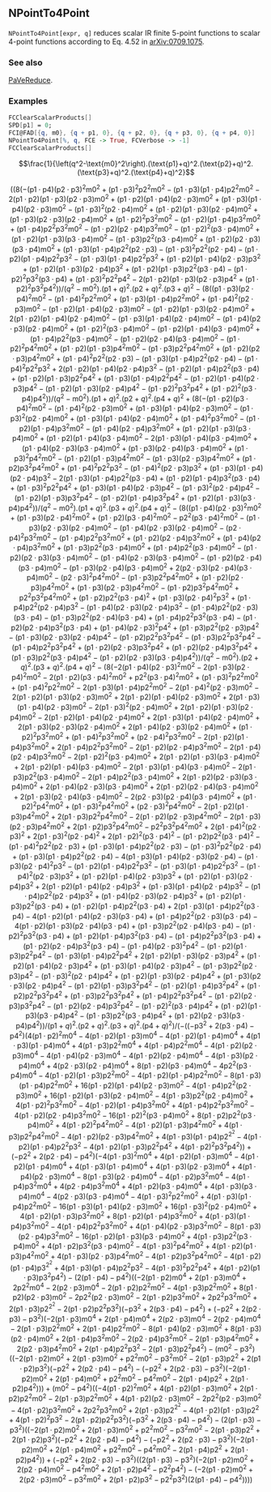 ## NPointTo4Point

`NPointTo4Point[expr, q]` reduces scalar IR finite 5-point functions to scalar 4-point functions according to Eq. 4.52 in [arXiv:0709.1075](https://arxiv.org/abs/0709.1075).

### See also

[PaVeReduce](PaVeReduce).

### Examples

```mathematica
FCClearScalarProducts[]
SPD[p1] = 0;
FCI@FAD[{q, m0}, {q + p1, 0}, {q + p2, 0}, {q + p3, 0}, {q + p4, 0}]
NPointTo4Point[%, q, FCE -> True, FCVerbose -> -1]
FCClearScalarProducts[]
```

$$\frac{1}{\left(q^2-\text{m0}^2\right).(\text{p1}+q)^2.(\text{p2}+q)^2.(\text{p3}+q)^2.(\text{p4}+q)^2}$$

$$\left(\left(8 \left(-(\text{p1}\cdot \text{p4}) (\text{p2}\cdot \text{p3})^2 \text{m0}^2+(\text{p1}\cdot \text{p3})^2 \text{p2}^2 \text{m0}^2-(\text{p1}\cdot \text{p3}) (\text{p1}\cdot \text{p4}) \text{p2}^2 \text{m0}^2-2 (\text{p1}\cdot \text{p2}) (\text{p1}\cdot \text{p3}) (\text{p2}\cdot \text{p3}) \text{m0}^2+(\text{p1}\cdot \text{p2}) (\text{p1}\cdot \text{p4}) (\text{p2}\cdot \text{p3}) \text{m0}^2+(\text{p1}\cdot \text{p3}) (\text{p1}\cdot \text{p4}) (\text{p2}\cdot \text{p3}) \text{m0}^2-(\text{p1}\cdot \text{p3})^2 (\text{p2}\cdot \text{p4}) \text{m0}^2+(\text{p1}\cdot \text{p2}) (\text{p1}\cdot \text{p3}) (\text{p2}\cdot \text{p4}) \text{m0}^2+(\text{p1}\cdot \text{p3}) (\text{p2}\cdot \text{p3}) (\text{p2}\cdot \text{p4}) \text{m0}^2+(\text{p1}\cdot \text{p2})^2 \text{p3}^2 \text{m0}^2-(\text{p1}\cdot \text{p2}) (\text{p1}\cdot \text{p4}) \text{p3}^2 \text{m0}^2+(\text{p1}\cdot \text{p4}) \text{p2}^2 \text{p3}^2 \text{m0}^2-(\text{p1}\cdot \text{p2}) (\text{p2}\cdot \text{p4}) \text{p3}^2 \text{m0}^2-(\text{p1}\cdot \text{p2})^2 (\text{p3}\cdot \text{p4}) \text{m0}^2+(\text{p1}\cdot \text{p2}) (\text{p1}\cdot \text{p3}) (\text{p3}\cdot \text{p4}) \text{m0}^2-(\text{p1}\cdot \text{p3}) \text{p2}^2 (\text{p3}\cdot \text{p4}) \text{m0}^2+(\text{p1}\cdot \text{p2}) (\text{p2}\cdot \text{p3}) (\text{p3}\cdot \text{p4}) \text{m0}^2+(\text{p1}\cdot \text{p3}) (\text{p1}\cdot \text{p4}) \text{p2}^2 (\text{p2}\cdot \text{p3})-(\text{p1}\cdot \text{p3})^2 \text{p2}^2 (\text{p2}\cdot \text{p4})-(\text{p1}\cdot \text{p2}) (\text{p1}\cdot \text{p4}) \text{p2}^2 \text{p3}^2-(\text{p1}\cdot \text{p3}) (\text{p1}\cdot \text{p4}) \text{p2}^2 \text{p3}^2+(\text{p1}\cdot \text{p2}) (\text{p1}\cdot \text{p4}) (\text{p2}\cdot \text{p3}) \text{p3}^2+(\text{p1}\cdot \text{p2}) (\text{p1}\cdot \text{p3}) (\text{p2}\cdot \text{p4}) \text{p3}^2+(\text{p1}\cdot \text{p2}) (\text{p1}\cdot \text{p3}) \text{p2}^2 (\text{p3}\cdot \text{p4})-(\text{p1}\cdot \text{p2})^2 \text{p3}^2 (\text{p3}\cdot \text{p4})+(\text{p1}\cdot \text{p3})^2 \text{p2}^2 \text{p4}^2-2 (\text{p1}\cdot \text{p2}) (\text{p1}\cdot \text{p3}) (\text{p2}\cdot \text{p3}) \text{p4}^2+(\text{p1}\cdot \text{p2})^2 \text{p3}^2 \text{p4}^2\right)\right)/\left(q^2-\text{m0}^2\right).(\text{p1}+q)^2.(\text{p2}+q)^2.(\text{p3}+q)^2-\left(8 \left((\text{p1}\cdot \text{p3}) (\text{p2}\cdot \text{p4})^2 \text{m0}^2-(\text{p1}\cdot \text{p4})^2 \text{p2}^2 \text{m0}^2+(\text{p1}\cdot \text{p3}) (\text{p1}\cdot \text{p4}) \text{p2}^2 \text{m0}^2+(\text{p1}\cdot \text{p4})^2 (\text{p2}\cdot \text{p3}) \text{m0}^2-(\text{p1}\cdot \text{p2}) (\text{p1}\cdot \text{p4}) (\text{p2}\cdot \text{p3}) \text{m0}^2-(\text{p1}\cdot \text{p2}) (\text{p1}\cdot \text{p3}) (\text{p2}\cdot \text{p4}) \text{m0}^2+2 (\text{p1}\cdot \text{p2}) (\text{p1}\cdot \text{p4}) (\text{p2}\cdot \text{p4}) \text{m0}^2-(\text{p1}\cdot \text{p3}) (\text{p1}\cdot \text{p4}) (\text{p2}\cdot \text{p4}) \text{m0}^2-(\text{p1}\cdot \text{p4}) (\text{p2}\cdot \text{p3}) (\text{p2}\cdot \text{p4}) \text{m0}^2+(\text{p1}\cdot \text{p2})^2 (\text{p3}\cdot \text{p4}) \text{m0}^2-(\text{p1}\cdot \text{p2}) (\text{p1}\cdot \text{p4}) (\text{p3}\cdot \text{p4}) \text{m0}^2+(\text{p1}\cdot \text{p4}) \text{p2}^2 (\text{p3}\cdot \text{p4}) \text{m0}^2-(\text{p1}\cdot \text{p2}) (\text{p2}\cdot \text{p4}) (\text{p3}\cdot \text{p4}) \text{m0}^2-(\text{p1}\cdot \text{p2})^2 \text{p4}^2 \text{m0}^2+(\text{p1}\cdot \text{p2}) (\text{p1}\cdot \text{p3}) \text{p4}^2 \text{m0}^2-(\text{p1}\cdot \text{p3}) \text{p2}^2 \text{p4}^2 \text{m0}^2+(\text{p1}\cdot \text{p2}) (\text{p2}\cdot \text{p3}) \text{p4}^2 \text{m0}^2+(\text{p1}\cdot \text{p4})^2 \text{p2}^2 (\text{p2}\cdot \text{p3})-(\text{p1}\cdot \text{p3}) (\text{p1}\cdot \text{p4}) \text{p2}^2 (\text{p2}\cdot \text{p4})-(\text{p1}\cdot \text{p4})^2 \text{p2}^2 \text{p3}^2+2 (\text{p1}\cdot \text{p2}) (\text{p1}\cdot \text{p4}) (\text{p2}\cdot \text{p4}) \text{p3}^2-(\text{p1}\cdot \text{p2}) (\text{p1}\cdot \text{p4}) \text{p2}^2 (\text{p3}\cdot \text{p4})+(\text{p1}\cdot \text{p2}) (\text{p1}\cdot \text{p3}) \text{p2}^2 \text{p4}^2+(\text{p1}\cdot \text{p3}) (\text{p1}\cdot \text{p4}) \text{p2}^2 \text{p4}^2-(\text{p1}\cdot \text{p2}) (\text{p1}\cdot \text{p4}) (\text{p2}\cdot \text{p3}) \text{p4}^2-(\text{p1}\cdot \text{p2}) (\text{p1}\cdot \text{p3}) (\text{p2}\cdot \text{p4}) \text{p4}^2-(\text{p1}\cdot \text{p2})^2 \text{p3}^2 \text{p4}^2+(\text{p1}\cdot \text{p2})^2 (\text{p3}\cdot \text{p4}) \text{p4}^2\right)\right)/\left(q^2-\text{m0}^2\right).(\text{p1}+q)^2.(\text{p2}+q)^2.(\text{p4}+q)^2+\left(8 \left(-(\text{p1}\cdot \text{p2}) (\text{p3}\cdot \text{p4})^2 \text{m0}^2-(\text{p1}\cdot \text{p4})^2 (\text{p2}\cdot \text{p3}) \text{m0}^2+(\text{p1}\cdot \text{p3}) (\text{p1}\cdot \text{p4}) (\text{p2}\cdot \text{p3}) \text{m0}^2-(\text{p1}\cdot \text{p3})^2 (\text{p2}\cdot \text{p4}) \text{m0}^2+(\text{p1}\cdot \text{p3}) (\text{p1}\cdot \text{p4}) (\text{p2}\cdot \text{p4}) \text{m0}^2+(\text{p1}\cdot \text{p4})^2 \text{p3}^2 \text{m0}^2-(\text{p1}\cdot \text{p2}) (\text{p1}\cdot \text{p4}) \text{p3}^2 \text{m0}^2-(\text{p1}\cdot \text{p4}) (\text{p2}\cdot \text{p4}) \text{p3}^2 \text{m0}^2+(\text{p1}\cdot \text{p2}) (\text{p1}\cdot \text{p3}) (\text{p3}\cdot \text{p4}) \text{m0}^2+(\text{p1}\cdot \text{p2}) (\text{p1}\cdot \text{p4}) (\text{p3}\cdot \text{p4}) \text{m0}^2-2 (\text{p1}\cdot \text{p3}) (\text{p1}\cdot \text{p4}) (\text{p3}\cdot \text{p4}) \text{m0}^2+(\text{p1}\cdot \text{p4}) (\text{p2}\cdot \text{p3}) (\text{p3}\cdot \text{p4}) \text{m0}^2+(\text{p1}\cdot \text{p3}) (\text{p2}\cdot \text{p4}) (\text{p3}\cdot \text{p4}) \text{m0}^2+(\text{p1}\cdot \text{p3})^2 \text{p4}^2 \text{m0}^2-(\text{p1}\cdot \text{p2}) (\text{p1}\cdot \text{p3}) \text{p4}^2 \text{m0}^2-(\text{p1}\cdot \text{p3}) (\text{p2}\cdot \text{p3}) \text{p4}^2 \text{m0}^2+(\text{p1}\cdot \text{p2}) \text{p3}^2 \text{p4}^2 \text{m0}^2+(\text{p1}\cdot \text{p4})^2 \text{p2}^2 \text{p3}^2-(\text{p1}\cdot \text{p4})^2 (\text{p2}\cdot \text{p3}) \text{p3}^2+(\text{p1}\cdot \text{p3}) (\text{p1}\cdot \text{p4}) (\text{p2}\cdot \text{p4}) \text{p3}^2-2 (\text{p1}\cdot \text{p3}) (\text{p1}\cdot \text{p4}) \text{p2}^2 (\text{p3}\cdot \text{p4})+(\text{p1}\cdot \text{p2}) (\text{p1}\cdot \text{p4}) \text{p3}^2 (\text{p3}\cdot \text{p4})+(\text{p1}\cdot \text{p3})^2 \text{p2}^2 \text{p4}^2+(\text{p1}\cdot \text{p3}) (\text{p1}\cdot \text{p4}) (\text{p2}\cdot \text{p3}) \text{p4}^2-(\text{p1}\cdot \text{p3})^2 (\text{p2}\cdot \text{p4}) \text{p4}^2-(\text{p1}\cdot \text{p2}) (\text{p1}\cdot \text{p3}) \text{p3}^2 \text{p4}^2-(\text{p1}\cdot \text{p2}) (\text{p1}\cdot \text{p4}) \text{p3}^2 \text{p4}^2+(\text{p1}\cdot \text{p2}) (\text{p1}\cdot \text{p3}) (\text{p3}\cdot \text{p4}) \text{p4}^2\right)\right)/\left(q^2-\text{m0}^2\right).(\text{p1}+q)^2.(\text{p3}+q)^2.(\text{p4}+q)^2-\left(8 \left((\text{p1}\cdot \text{p4}) (\text{p2}\cdot \text{p3})^2 \text{m0}^2+(\text{p1}\cdot \text{p3}) (\text{p2}\cdot \text{p4})^2 \text{m0}^2+(\text{p1}\cdot \text{p2}) (\text{p3}\cdot \text{p4})^2 \text{m0}^2-\text{p2}^2 (\text{p3}\cdot \text{p4})^2 \text{m0}^2-(\text{p1}\cdot \text{p3}) (\text{p2}\cdot \text{p3}) (\text{p2}\cdot \text{p4}) \text{m0}^2-(\text{p1}\cdot \text{p4}) (\text{p2}\cdot \text{p3}) (\text{p2}\cdot \text{p4}) \text{m0}^2-(\text{p2}\cdot \text{p4})^2 \text{p3}^2 \text{m0}^2-(\text{p1}\cdot \text{p4}) \text{p2}^2 \text{p3}^2 \text{m0}^2+(\text{p1}\cdot \text{p2}) (\text{p2}\cdot \text{p4}) \text{p3}^2 \text{m0}^2+(\text{p1}\cdot \text{p4}) (\text{p2}\cdot \text{p4}) \text{p3}^2 \text{m0}^2+(\text{p1}\cdot \text{p3}) \text{p2}^2 (\text{p3}\cdot \text{p4}) \text{m0}^2+(\text{p1}\cdot \text{p4}) \text{p2}^2 (\text{p3}\cdot \text{p4}) \text{m0}^2-(\text{p1}\cdot \text{p2}) (\text{p2}\cdot \text{p3}) (\text{p3}\cdot \text{p4}) \text{m0}^2-(\text{p1}\cdot \text{p4}) (\text{p2}\cdot \text{p3}) (\text{p3}\cdot \text{p4}) \text{m0}^2-(\text{p1}\cdot \text{p2}) (\text{p2}\cdot \text{p4}) (\text{p3}\cdot \text{p4}) \text{m0}^2-(\text{p1}\cdot \text{p3}) (\text{p2}\cdot \text{p4}) (\text{p3}\cdot \text{p4}) \text{m0}^2+2 (\text{p2}\cdot \text{p3}) (\text{p2}\cdot \text{p4}) (\text{p3}\cdot \text{p4}) \text{m0}^2-(\text{p2}\cdot \text{p3})^2 \text{p4}^2 \text{m0}^2-(\text{p1}\cdot \text{p3}) \text{p2}^2 \text{p4}^2 \text{m0}^2+(\text{p1}\cdot \text{p2}) (\text{p2}\cdot \text{p3}) \text{p4}^2 \text{m0}^2+(\text{p1}\cdot \text{p3}) (\text{p2}\cdot \text{p3}) \text{p4}^2 \text{m0}^2-(\text{p1}\cdot \text{p2}) \text{p3}^2 \text{p4}^2 \text{m0}^2+\text{p2}^2 \text{p3}^2 \text{p4}^2 \text{m0}^2+(\text{p1}\cdot \text{p2}) \text{p2}^2 (\text{p3}\cdot \text{p4})^2+(\text{p1}\cdot \text{p3}) (\text{p2}\cdot \text{p4})^2 \text{p3}^2+(\text{p1}\cdot \text{p4}) \text{p2}^2 (\text{p2}\cdot \text{p4}) \text{p3}^2-(\text{p1}\cdot \text{p4}) (\text{p2}\cdot \text{p3}) (\text{p2}\cdot \text{p4}) \text{p3}^2-(\text{p1}\cdot \text{p4}) \text{p2}^2 (\text{p2}\cdot \text{p3}) (\text{p3}\cdot \text{p4})-(\text{p1}\cdot \text{p3}) \text{p2}^2 (\text{p2}\cdot \text{p4}) (\text{p3}\cdot \text{p4})+(\text{p1}\cdot \text{p4}) \text{p2}^2 \text{p3}^2 (\text{p3}\cdot \text{p4})-(\text{p1}\cdot \text{p2}) (\text{p2}\cdot \text{p4}) \text{p3}^2 (\text{p3}\cdot \text{p4})+(\text{p1}\cdot \text{p4}) (\text{p2}\cdot \text{p3})^2 \text{p4}^2+(\text{p1}\cdot \text{p3}) \text{p2}^2 (\text{p2}\cdot \text{p3}) \text{p4}^2-(\text{p1}\cdot \text{p3}) (\text{p2}\cdot \text{p3}) (\text{p2}\cdot \text{p4}) \text{p4}^2-(\text{p1}\cdot \text{p2}) \text{p2}^2 \text{p3}^2 \text{p4}^2-(\text{p1}\cdot \text{p3}) \text{p2}^2 \text{p3}^2 \text{p4}^2-(\text{p1}\cdot \text{p4}) \text{p2}^2 \text{p3}^2 \text{p4}^2+(\text{p1}\cdot \text{p2}) (\text{p2}\cdot \text{p3}) \text{p3}^2 \text{p4}^2+(\text{p1}\cdot \text{p2}) (\text{p2}\cdot \text{p4}) \text{p3}^2 \text{p4}^2+(\text{p1}\cdot \text{p3}) \text{p2}^2 (\text{p3}\cdot \text{p4}) \text{p4}^2-(\text{p1}\cdot \text{p2}) (\text{p2}\cdot \text{p3}) (\text{p3}\cdot \text{p4}) \text{p4}^2\right)\right)/\left(q^2-\text{m0}^2\right).(\text{p2}+q)^2.(\text{p3}+q)^2.(\text{p4}+q)^2-\left(8 \left(-2 (\text{p1}\cdot \text{p4}) (\text{p2}\cdot \text{p3})^2 \text{m0}^2-2 (\text{p1}\cdot \text{p3}) (\text{p2}\cdot \text{p4})^2 \text{m0}^2-2 (\text{p1}\cdot \text{p2}) (\text{p3}\cdot \text{p4})^2 \text{m0}^2+\text{p2}^2 (\text{p3}\cdot \text{p4})^2 \text{m0}^2+(\text{p1}\cdot \text{p3})^2 \text{p2}^2 \text{m0}^2+(\text{p1}\cdot \text{p4})^2 \text{p2}^2 \text{m0}^2-2 (\text{p1}\cdot \text{p3}) (\text{p1}\cdot \text{p4}) \text{p2}^2 \text{m0}^2-2 (\text{p1}\cdot \text{p4})^2 (\text{p2}\cdot \text{p3}) \text{m0}^2-2 (\text{p1}\cdot \text{p2}) (\text{p1}\cdot \text{p3}) (\text{p2}\cdot \text{p3}) \text{m0}^2+2 (\text{p1}\cdot \text{p2}) (\text{p1}\cdot \text{p4}) (\text{p2}\cdot \text{p3}) \text{m0}^2+2 (\text{p1}\cdot \text{p3}) (\text{p1}\cdot \text{p4}) (\text{p2}\cdot \text{p3}) \text{m0}^2-2 (\text{p1}\cdot \text{p3})^2 (\text{p2}\cdot \text{p4}) \text{m0}^2+2 (\text{p1}\cdot \text{p2}) (\text{p1}\cdot \text{p3}) (\text{p2}\cdot \text{p4}) \text{m0}^2-2 (\text{p1}\cdot \text{p2}) (\text{p1}\cdot \text{p4}) (\text{p2}\cdot \text{p4}) \text{m0}^2+2 (\text{p1}\cdot \text{p3}) (\text{p1}\cdot \text{p4}) (\text{p2}\cdot \text{p4}) \text{m0}^2+2 (\text{p1}\cdot \text{p3}) (\text{p2}\cdot \text{p3}) (\text{p2}\cdot \text{p4}) \text{m0}^2+2 (\text{p1}\cdot \text{p4}) (\text{p2}\cdot \text{p3}) (\text{p2}\cdot \text{p4}) \text{m0}^2+(\text{p1}\cdot \text{p2})^2 \text{p3}^2 \text{m0}^2+(\text{p1}\cdot \text{p4})^2 \text{p3}^2 \text{m0}^2+(\text{p2}\cdot \text{p4})^2 \text{p3}^2 \text{m0}^2-2 (\text{p1}\cdot \text{p2}) (\text{p1}\cdot \text{p4}) \text{p3}^2 \text{m0}^2+2 (\text{p1}\cdot \text{p4}) \text{p2}^2 \text{p3}^2 \text{m0}^2-2 (\text{p1}\cdot \text{p2}) (\text{p2}\cdot \text{p4}) \text{p3}^2 \text{m0}^2-2 (\text{p1}\cdot \text{p4}) (\text{p2}\cdot \text{p4}) \text{p3}^2 \text{m0}^2-2 (\text{p1}\cdot \text{p2})^2 (\text{p3}\cdot \text{p4}) \text{m0}^2+2 (\text{p1}\cdot \text{p2}) (\text{p1}\cdot \text{p3}) (\text{p3}\cdot \text{p4}) \text{m0}^2+2 (\text{p1}\cdot \text{p2}) (\text{p1}\cdot \text{p4}) (\text{p3}\cdot \text{p4}) \text{m0}^2-2 (\text{p1}\cdot \text{p3}) (\text{p1}\cdot \text{p4}) (\text{p3}\cdot \text{p4}) \text{m0}^2-2 (\text{p1}\cdot \text{p3}) \text{p2}^2 (\text{p3}\cdot \text{p4}) \text{m0}^2-2 (\text{p1}\cdot \text{p4}) \text{p2}^2 (\text{p3}\cdot \text{p4}) \text{m0}^2+2 (\text{p1}\cdot \text{p2}) (\text{p2}\cdot \text{p3}) (\text{p3}\cdot \text{p4}) \text{m0}^2+2 (\text{p1}\cdot \text{p4}) (\text{p2}\cdot \text{p3}) (\text{p3}\cdot \text{p4}) \text{m0}^2+2 (\text{p1}\cdot \text{p2}) (\text{p2}\cdot \text{p4}) (\text{p3}\cdot \text{p4}) \text{m0}^2+2 (\text{p1}\cdot \text{p3}) (\text{p2}\cdot \text{p4}) (\text{p3}\cdot \text{p4}) \text{m0}^2-2 (\text{p2}\cdot \text{p3}) (\text{p2}\cdot \text{p4}) (\text{p3}\cdot \text{p4}) \text{m0}^2+(\text{p1}\cdot \text{p2})^2 \text{p4}^2 \text{m0}^2+(\text{p1}\cdot \text{p3})^2 \text{p4}^2 \text{m0}^2+(\text{p2}\cdot \text{p3})^2 \text{p4}^2 \text{m0}^2-2 (\text{p1}\cdot \text{p2}) (\text{p1}\cdot \text{p3}) \text{p4}^2 \text{m0}^2+2 (\text{p1}\cdot \text{p3}) \text{p2}^2 \text{p4}^2 \text{m0}^2-2 (\text{p1}\cdot \text{p2}) (\text{p2}\cdot \text{p3}) \text{p4}^2 \text{m0}^2-2 (\text{p1}\cdot \text{p3}) (\text{p2}\cdot \text{p3}) \text{p4}^2 \text{m0}^2+2 (\text{p1}\cdot \text{p2}) \text{p3}^2 \text{p4}^2 \text{m0}^2-\text{p2}^2 \text{p3}^2 \text{p4}^2 \text{m0}^2+2 (\text{p1}\cdot \text{p4})^2 (\text{p2}\cdot \text{p3})^2+2 (\text{p1}\cdot \text{p3})^2 (\text{p2}\cdot \text{p4})^2+2 (\text{p1}\cdot \text{p2})^2 (\text{p3}\cdot \text{p4})^2-(\text{p1}\cdot \text{p2}) \text{p2}^2 (\text{p3}\cdot \text{p4})^2-(\text{p1}\cdot \text{p4})^2 \text{p2}^2 (\text{p2}\cdot \text{p3})+(\text{p1}\cdot \text{p3}) (\text{p1}\cdot \text{p4}) \text{p2}^2 (\text{p2}\cdot \text{p3})-(\text{p1}\cdot \text{p3})^2 \text{p2}^2 (\text{p2}\cdot \text{p4})+(\text{p1}\cdot \text{p3}) (\text{p1}\cdot \text{p4}) \text{p2}^2 (\text{p2}\cdot \text{p4})-4 (\text{p1}\cdot \text{p3}) (\text{p1}\cdot \text{p4}) (\text{p2}\cdot \text{p3}) (\text{p2}\cdot \text{p4})-(\text{p1}\cdot \text{p3}) (\text{p2}\cdot \text{p4})^2 \text{p3}^2-(\text{p1}\cdot \text{p2}) (\text{p1}\cdot \text{p4}) \text{p2}^2 \text{p3}^2-(\text{p1}\cdot \text{p3}) (\text{p1}\cdot \text{p4}) \text{p2}^2 \text{p3}^2-(\text{p1}\cdot \text{p4})^2 (\text{p2}\cdot \text{p3}) \text{p3}^2+(\text{p1}\cdot \text{p2}) (\text{p1}\cdot \text{p4}) (\text{p2}\cdot \text{p3}) \text{p3}^2+(\text{p1}\cdot \text{p2}) (\text{p1}\cdot \text{p3}) (\text{p2}\cdot \text{p4}) \text{p3}^2+2 (\text{p1}\cdot \text{p2}) (\text{p1}\cdot \text{p4}) (\text{p2}\cdot \text{p4}) \text{p3}^2+(\text{p1}\cdot \text{p3}) (\text{p1}\cdot \text{p4}) (\text{p2}\cdot \text{p4}) \text{p3}^2-(\text{p1}\cdot \text{p4}) \text{p2}^2 (\text{p2}\cdot \text{p4}) \text{p3}^2+(\text{p1}\cdot \text{p4}) (\text{p2}\cdot \text{p3}) (\text{p2}\cdot \text{p4}) \text{p3}^2+(\text{p1}\cdot \text{p2}) (\text{p1}\cdot \text{p3}) \text{p2}^2 (\text{p3}\cdot \text{p4})+(\text{p1}\cdot \text{p2}) (\text{p1}\cdot \text{p4}) \text{p2}^2 (\text{p3}\cdot \text{p4})+2 (\text{p1}\cdot \text{p3}) (\text{p1}\cdot \text{p4}) \text{p2}^2 (\text{p3}\cdot \text{p4})-4 (\text{p1}\cdot \text{p2}) (\text{p1}\cdot \text{p4}) (\text{p2}\cdot \text{p3}) (\text{p3}\cdot \text{p4})+(\text{p1}\cdot \text{p4}) \text{p2}^2 (\text{p2}\cdot \text{p3}) (\text{p3}\cdot \text{p4})-4 (\text{p1}\cdot \text{p2}) (\text{p1}\cdot \text{p3}) (\text{p2}\cdot \text{p4}) (\text{p3}\cdot \text{p4})+(\text{p1}\cdot \text{p3}) \text{p2}^2 (\text{p2}\cdot \text{p4}) (\text{p3}\cdot \text{p4})-(\text{p1}\cdot \text{p2})^2 \text{p3}^2 (\text{p3}\cdot \text{p4})+(\text{p1}\cdot \text{p2}) (\text{p1}\cdot \text{p4}) \text{p3}^2 (\text{p3}\cdot \text{p4})-(\text{p1}\cdot \text{p4}) \text{p2}^2 \text{p3}^2 (\text{p3}\cdot \text{p4})+(\text{p1}\cdot \text{p2}) (\text{p2}\cdot \text{p4}) \text{p3}^2 (\text{p3}\cdot \text{p4})-(\text{p1}\cdot \text{p4}) (\text{p2}\cdot \text{p3})^2 \text{p4}^2-(\text{p1}\cdot \text{p2}) (\text{p1}\cdot \text{p3}) \text{p2}^2 \text{p4}^2-(\text{p1}\cdot \text{p3}) (\text{p1}\cdot \text{p4}) \text{p2}^2 \text{p4}^2+2 (\text{p1}\cdot \text{p2}) (\text{p1}\cdot \text{p3}) (\text{p2}\cdot \text{p3}) \text{p4}^2+(\text{p1}\cdot \text{p2}) (\text{p1}\cdot \text{p4}) (\text{p2}\cdot \text{p3}) \text{p4}^2+(\text{p1}\cdot \text{p3}) (\text{p1}\cdot \text{p4}) (\text{p2}\cdot \text{p3}) \text{p4}^2-(\text{p1}\cdot \text{p3}) \text{p2}^2 (\text{p2}\cdot \text{p3}) \text{p4}^2-(\text{p1}\cdot \text{p3})^2 (\text{p2}\cdot \text{p4}) \text{p4}^2+(\text{p1}\cdot \text{p2}) (\text{p1}\cdot \text{p3}) (\text{p2}\cdot \text{p4}) \text{p4}^2+(\text{p1}\cdot \text{p3}) (\text{p2}\cdot \text{p3}) (\text{p2}\cdot \text{p4}) \text{p4}^2-(\text{p1}\cdot \text{p2}) (\text{p1}\cdot \text{p3}) \text{p3}^2 \text{p4}^2-(\text{p1}\cdot \text{p2}) (\text{p1}\cdot \text{p4}) \text{p3}^2 \text{p4}^2+(\text{p1}\cdot \text{p2}) \text{p2}^2 \text{p3}^2 \text{p4}^2+(\text{p1}\cdot \text{p3}) \text{p2}^2 \text{p3}^2 \text{p4}^2+(\text{p1}\cdot \text{p4}) \text{p2}^2 \text{p3}^2 \text{p4}^2-(\text{p1}\cdot \text{p2}) (\text{p2}\cdot \text{p3}) \text{p3}^2 \text{p4}^2-(\text{p1}\cdot \text{p2}) (\text{p2}\cdot \text{p4}) \text{p3}^2 \text{p4}^2-(\text{p1}\cdot \text{p2})^2 (\text{p3}\cdot \text{p4}) \text{p4}^2+(\text{p1}\cdot \text{p2}) (\text{p1}\cdot \text{p3}) (\text{p3}\cdot \text{p4}) \text{p4}^2-(\text{p1}\cdot \text{p3}) \text{p2}^2 (\text{p3}\cdot \text{p4}) \text{p4}^2+(\text{p1}\cdot \text{p2}) (\text{p2}\cdot \text{p3}) (\text{p3}\cdot \text{p4}) \text{p4}^2\right)\right)/(\text{p1}+q)^2.(\text{p2}+q)^2.(\text{p3}+q)^2.(\text{p4}+q)^2\right)/\left(-\left(\left(-\text{p3}^2+2 (\text{p3}\cdot \text{p4})-\text{p4}^2\right) \left(4 (\text{p1}\cdot \text{p2})^2 \text{m0}^4-4 (\text{p1}\cdot \text{p2}) (\text{p1}\cdot \text{p3}) \text{m0}^4-4 (\text{p1}\cdot \text{p2}) (\text{p1}\cdot \text{p4}) \text{m0}^4+4 (\text{p1}\cdot \text{p3}) (\text{p1}\cdot \text{p4}) \text{m0}^4+4 (\text{p1}\cdot \text{p3}) \text{p2}^2 \text{m0}^4+4 (\text{p1}\cdot \text{p4}) \text{p2}^2 \text{m0}^4-4 (\text{p1}\cdot \text{p2}) (\text{p2}\cdot \text{p3}) \text{m0}^4-4 (\text{p1}\cdot \text{p4}) (\text{p2}\cdot \text{p3}) \text{m0}^4-4 (\text{p1}\cdot \text{p2}) (\text{p2}\cdot \text{p4}) \text{m0}^4-4 (\text{p1}\cdot \text{p3}) (\text{p2}\cdot \text{p4}) \text{m0}^4+4 (\text{p2}\cdot \text{p3}) (\text{p2}\cdot \text{p4}) \text{m0}^4+8 (\text{p1}\cdot \text{p2}) (\text{p3}\cdot \text{p4}) \text{m0}^4-4 \text{p2}^2 (\text{p3}\cdot \text{p4}) \text{m0}^4-4 (\text{p1}\cdot \text{p2}) (\text{p1}\cdot \text{p3}) \text{p2}^2 \text{m0}^2-4 (\text{p1}\cdot \text{p2}) (\text{p1}\cdot \text{p4}) \text{p2}^2 \text{m0}^2-8 (\text{p1}\cdot \text{p3}) (\text{p1}\cdot \text{p4}) \text{p2}^2 \text{m0}^2+16 (\text{p1}\cdot \text{p2}) (\text{p1}\cdot \text{p4}) (\text{p2}\cdot \text{p3}) \text{m0}^2-4 (\text{p1}\cdot \text{p4}) \text{p2}^2 (\text{p2}\cdot \text{p3}) \text{m0}^2+16 (\text{p1}\cdot \text{p2}) (\text{p1}\cdot \text{p3}) (\text{p2}\cdot \text{p4}) \text{m0}^2-4 (\text{p1}\cdot \text{p3}) \text{p2}^2 (\text{p2}\cdot \text{p4}) \text{m0}^2+4 (\text{p1}\cdot \text{p2})^2 \text{p3}^2 \text{m0}^2-4 (\text{p1}\cdot \text{p2}) (\text{p1}\cdot \text{p4}) \text{p3}^2 \text{m0}^2+4 (\text{p1}\cdot \text{p4}) \text{p2}^2 \text{p3}^2 \text{m0}^2-4 (\text{p1}\cdot \text{p2}) (\text{p2}\cdot \text{p4}) \text{p3}^2 \text{m0}^2-16 (\text{p1}\cdot \text{p2})^2 (\text{p3}\cdot \text{p4}) \text{m0}^2+8 (\text{p1}\cdot \text{p2}) \text{p2}^2 (\text{p3}\cdot \text{p4}) \text{m0}^2+4 (\text{p1}\cdot \text{p2})^2 \text{p4}^2 \text{m0}^2-4 (\text{p1}\cdot \text{p2}) (\text{p1}\cdot \text{p3}) \text{p4}^2 \text{m0}^2+4 (\text{p1}\cdot \text{p3}) \text{p2}^2 \text{p4}^2 \text{m0}^2-4 (\text{p1}\cdot \text{p2}) (\text{p2}\cdot \text{p3}) \text{p4}^2 \text{m0}^2+4 (\text{p1}\cdot \text{p3}) (\text{p1}\cdot \text{p4}) \text{p2}^2^2-4 (\text{p1}\cdot \text{p2}) (\text{p1}\cdot \text{p4}) \text{p2}^2 \text{p3}^2-4 (\text{p1}\cdot \text{p2}) (\text{p1}\cdot \text{p3}) \text{p2}^2 \text{p4}^2+4 (\text{p1}\cdot \text{p2})^2 \text{p3}^2 \text{p4}^2\right)\right)+\left(-\text{p2}^2+2 (\text{p2}\cdot \text{p4})-\text{p4}^2\right) \left(-4 (\text{p1}\cdot \text{p3})^2 \text{m0}^4+4 (\text{p1}\cdot \text{p2}) (\text{p1}\cdot \text{p3}) \text{m0}^4-4 (\text{p1}\cdot \text{p2}) (\text{p1}\cdot \text{p4}) \text{m0}^4+4 (\text{p1}\cdot \text{p3}) (\text{p1}\cdot \text{p4}) \text{m0}^4+4 (\text{p1}\cdot \text{p3}) (\text{p2}\cdot \text{p3}) \text{m0}^4+4 (\text{p1}\cdot \text{p4}) (\text{p2}\cdot \text{p3}) \text{m0}^4-8 (\text{p1}\cdot \text{p3}) (\text{p2}\cdot \text{p4}) \text{m0}^4-4 (\text{p1}\cdot \text{p2}) \text{p3}^2 \text{m0}^4-4 (\text{p1}\cdot \text{p4}) \text{p3}^2 \text{m0}^4+4 (\text{p2}\cdot \text{p4}) \text{p3}^2 \text{m0}^4+4 (\text{p1}\cdot \text{p2}) (\text{p3}\cdot \text{p4}) \text{m0}^4+4 (\text{p1}\cdot \text{p3}) (\text{p3}\cdot \text{p4}) \text{m0}^4-4 (\text{p2}\cdot \text{p3}) (\text{p3}\cdot \text{p4}) \text{m0}^4-4 (\text{p1}\cdot \text{p3})^2 \text{p2}^2 \text{m0}^2+4 (\text{p1}\cdot \text{p3}) (\text{p1}\cdot \text{p4}) \text{p2}^2 \text{m0}^2-16 (\text{p1}\cdot \text{p3}) (\text{p1}\cdot \text{p4}) (\text{p2}\cdot \text{p3}) \text{m0}^2+16 (\text{p1}\cdot \text{p3})^2 (\text{p2}\cdot \text{p4}) \text{m0}^2+4 (\text{p1}\cdot \text{p2}) (\text{p1}\cdot \text{p3}) \text{p3}^2 \text{m0}^2+8 (\text{p1}\cdot \text{p2}) (\text{p1}\cdot \text{p4}) \text{p3}^2 \text{m0}^2+4 (\text{p1}\cdot \text{p3}) (\text{p1}\cdot \text{p4}) \text{p3}^2 \text{m0}^2-4 (\text{p1}\cdot \text{p4}) \text{p2}^2 \text{p3}^2 \text{m0}^2+4 (\text{p1}\cdot \text{p4}) (\text{p2}\cdot \text{p3}) \text{p3}^2 \text{m0}^2-8 (\text{p1}\cdot \text{p3}) (\text{p2}\cdot \text{p4}) \text{p3}^2 \text{m0}^2-16 (\text{p1}\cdot \text{p2}) (\text{p1}\cdot \text{p3}) (\text{p3}\cdot \text{p4}) \text{m0}^2+4 (\text{p1}\cdot \text{p3}) \text{p2}^2 (\text{p3}\cdot \text{p4}) \text{m0}^2+4 (\text{p1}\cdot \text{p2}) \text{p3}^2 (\text{p3}\cdot \text{p4}) \text{m0}^2-4 (\text{p1}\cdot \text{p3})^2 \text{p4}^2 \text{m0}^2+4 (\text{p1}\cdot \text{p2}) (\text{p1}\cdot \text{p3}) \text{p4}^2 \text{m0}^2+4 (\text{p1}\cdot \text{p3}) (\text{p2}\cdot \text{p3}) \text{p4}^2 \text{m0}^2-4 (\text{p1}\cdot \text{p2}) \text{p3}^2 \text{p4}^2 \text{m0}^2-4 (\text{p1}\cdot \text{p2}) (\text{p1}\cdot \text{p4}) \text{p3}^2^2+4 (\text{p1}\cdot \text{p3}) (\text{p1}\cdot \text{p4}) \text{p2}^2 \text{p3}^2-4 (\text{p1}\cdot \text{p3})^2 \text{p2}^2 \text{p4}^2+4 (\text{p1}\cdot \text{p2}) (\text{p1}\cdot \text{p3}) \text{p3}^2 \text{p4}^2\right)-\left(2 (\text{p1}\cdot \text{p4})-\text{p4}^2\right) \left(\left(-2 (\text{p1}\cdot \text{p2}) \text{m0}^4+2 (\text{p1}\cdot \text{p3}) \text{m0}^4+2 \text{p2}^2 \text{m0}^4-2 (\text{p2}\cdot \text{p3}) \text{m0}^4-2 (\text{p1}\cdot \text{p2}) \text{p2}^2 \text{m0}^2-4 (\text{p1}\cdot \text{p3}) \text{p2}^2 \text{m0}^2+8 (\text{p1}\cdot \text{p2}) (\text{p2}\cdot \text{p3}) \text{m0}^2-2 \text{p2}^2 (\text{p2}\cdot \text{p3}) \text{m0}^2-2 (\text{p1}\cdot \text{p2}) \text{p3}^2 \text{m0}^2+2 \text{p2}^2 \text{p3}^2 \text{m0}^2+2 (\text{p1}\cdot \text{p3}) \text{p2}^2^2-2 (\text{p1}\cdot \text{p2}) \text{p2}^2 \text{p3}^2\right) \left(-\text{p3}^2+2 (\text{p3}\cdot \text{p4})-\text{p4}^2\right)+\left(-\text{p2}^2+2 (\text{p2}\cdot \text{p3})-\text{p3}^2\right) \left(-2 (\text{p1}\cdot \text{p3}) \text{m0}^4+2 (\text{p1}\cdot \text{p4}) \text{m0}^4+2 (\text{p2}\cdot \text{p3}) \text{m0}^4-2 (\text{p2}\cdot \text{p4}) \text{m0}^4-2 (\text{p1}\cdot \text{p3}) \text{p2}^2 \text{m0}^2+2 (\text{p1}\cdot \text{p4}) \text{p2}^2 \text{m0}^2-8 (\text{p1}\cdot \text{p4}) (\text{p2}\cdot \text{p3}) \text{m0}^2+8 (\text{p1}\cdot \text{p3}) (\text{p2}\cdot \text{p4}) \text{m0}^2+2 (\text{p1}\cdot \text{p4}) \text{p3}^2 \text{m0}^2-2 (\text{p2}\cdot \text{p4}) \text{p3}^2 \text{m0}^2-2 (\text{p1}\cdot \text{p3}) \text{p4}^2 \text{m0}^2+2 (\text{p2}\cdot \text{p3}) \text{p4}^2 \text{m0}^2+2 (\text{p1}\cdot \text{p4}) \text{p2}^2 \text{p3}^2-2 (\text{p1}\cdot \text{p3}) \text{p2}^2 \text{p4}^2\right)-\left(\text{m0}^2-\text{p3}^2\right) \left(\left(-2 (\text{p1}\cdot \text{p2}) \text{m0}^2+2 (\text{p1}\cdot \text{p3}) \text{m0}^2+\text{p2}^2 \text{m0}^2-\text{p3}^2 \text{m0}^2-2 (\text{p1}\cdot \text{p3}) \text{p2}^2+2 (\text{p1}\cdot \text{p2}) \text{p3}^2\right) \left(-\text{p2}^2+2 (\text{p2}\cdot \text{p4})-\text{p4}^2\right)-\left(-\text{p2}^2+2 (\text{p2}\cdot \text{p3})-\text{p3}^2\right) \left(-2 (\text{p1}\cdot \text{p2}) \text{m0}^2+2 (\text{p1}\cdot \text{p4}) \text{m0}^2+\text{p2}^2 \text{m0}^2-\text{p4}^2 \text{m0}^2-2 (\text{p1}\cdot \text{p4}) \text{p2}^2+2 (\text{p1}\cdot \text{p2}) \text{p4}^2\right)\right)\right)+\left(\text{m0}^2-\text{p4}^2\right) \left(\left(-4 (\text{p1}\cdot \text{p2})^2 \text{m0}^2+4 (\text{p1}\cdot \text{p2}) (\text{p1}\cdot \text{p3}) \text{m0}^2+2 (\text{p1}\cdot \text{p2}) \text{p2}^2 \text{m0}^2-2 (\text{p1}\cdot \text{p3}) \text{p2}^2 \text{m0}^2+4 (\text{p1}\cdot \text{p2}) (\text{p2}\cdot \text{p3}) \text{m0}^2-2 \text{p2}^2 (\text{p2}\cdot \text{p3}) \text{m0}^2-4 (\text{p1}\cdot \text{p2}) \text{p3}^2 \text{m0}^2+2 \text{p2}^2 \text{p3}^2 \text{m0}^2+2 (\text{p1}\cdot \text{p3}) \text{p2}^2^2-4 (\text{p1}\cdot \text{p2}) (\text{p1}\cdot \text{p3}) \text{p2}^2+4 (\text{p1}\cdot \text{p2})^2 \text{p3}^2-2 (\text{p1}\cdot \text{p2}) \text{p2}^2 \text{p3}^2\right) \left(-\text{p3}^2+2 (\text{p3}\cdot \text{p4})-\text{p4}^2\right)-\left(2 (\text{p1}\cdot \text{p3})-\text{p3}^2\right) \left(\left(-2 (\text{p1}\cdot \text{p2}) \text{m0}^2+2 (\text{p1}\cdot \text{p3}) \text{m0}^2+\text{p2}^2 \text{m0}^2-\text{p3}^2 \text{m0}^2-2 (\text{p1}\cdot \text{p3}) \text{p2}^2+2 (\text{p1}\cdot \text{p2}) \text{p3}^2\right) \left(-\text{p2}^2+2 (\text{p2}\cdot \text{p4})-\text{p4}^2\right)-\left(-\text{p2}^2+2 (\text{p2}\cdot \text{p3})-\text{p3}^2\right) \left(-2 (\text{p1}\cdot \text{p2}) \text{m0}^2+2 (\text{p1}\cdot \text{p4}) \text{m0}^2+\text{p2}^2 \text{m0}^2-\text{p4}^2 \text{m0}^2-2 (\text{p1}\cdot \text{p4}) \text{p2}^2+2 (\text{p1}\cdot \text{p2}) \text{p4}^2\right)\right)+\left(-\text{p2}^2+2 (\text{p2}\cdot \text{p3})-\text{p3}^2\right) \left(\left(2 (\text{p1}\cdot \text{p3})-\text{p3}^2\right) \left(-2 (\text{p1}\cdot \text{p2}) \text{m0}^2+2 (\text{p2}\cdot \text{p4}) \text{m0}^2-\text{p4}^2 \text{m0}^2+2 (\text{p1}\cdot \text{p2}) \text{p4}^2-\text{p2}^2 \text{p4}^2\right)-\left(-2 (\text{p1}\cdot \text{p2}) \text{m0}^2+2 (\text{p2}\cdot \text{p3}) \text{m0}^2-\text{p3}^2 \text{m0}^2+2 (\text{p1}\cdot \text{p2}) \text{p3}^2-\text{p2}^2 \text{p3}^2\right) \left(2 (\text{p1}\cdot \text{p4})-\text{p4}^2\right)\right)\right)\right)$$